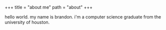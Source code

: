 +++
title = "about me"
path = "about"
+++

hello world. my name is brandon. i'm a computer science graduate from the university of houston.
